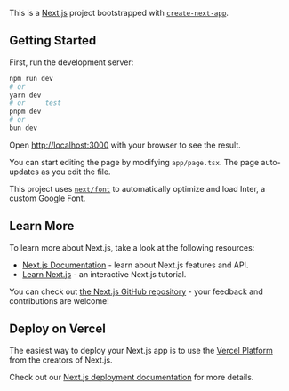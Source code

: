 This is a [Next.js](https://nextjs.org/) project bootstrapped with [`create-next-app`](https://github.com/vercel/next.js/tree/canary/packages/create-next-app).

## Getting Started  
      
First, run the development server:  
    
```bash      
npm run dev       
# or     
yarn dev            
# or     test  
pnpm dev       
# or       
bun dev  
```  
    
Open [http://localhost:3000](http://localhost:3000) with your browser to see the result.
 
You can start editing the page by modifying `app/page.tsx`. The page auto-updates as you edit the file.

This project uses [`next/font`](https://nextjs.org/docs/basic-features/font-optimization) to automatically optimize and load Inter, a custom Google Font.

## Learn More 

To learn more about Next.js, take a look at the following resources:
 
- [Next.js Documentation](https://nextjs.org/docs) - learn about Next.js features and API.
- [Learn Next.js](https://nextjs.org/learn) - an interactive Next.js tutorial.
 
You can check out [the Next.js GitHub repository](https://github.com/vercel/next.js/) - your feedback and contributions are welcome!

## Deploy on Vercel 

The easiest way to deploy your Next.js app is to use the [Vercel Platform](https://vercel.com/new?utm_medium=default-template&filter=next.js&utm_source=create-next-app&utm_campaign=create-next-app-readme) from the creators of Next.js.

Check out our [Next.js deployment documentation](https://nextjs.org/docs/deployment) for more details.
